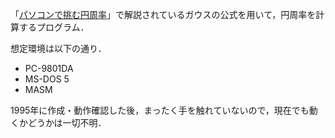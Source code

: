 「[パソコンで挑む円周率](https://calil.jp/book/4061328891)」で解説されているガウスの公式を用いて，円周率を計算するプログラム．

想定環境は以下の通り．

- PC-9801DA
- MS-DOS 5
- MASM

1995年に作成・動作確認した後，まったく手を触れていないので，現在でも動くかどうかは一切不明．
